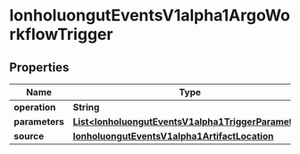 

# IonholuongutEventsV1alpha1ArgoWorkflowTrigger


## Properties

Name | Type | Description | Notes
------------ | ------------- | ------------- | -------------
**operation** | **String** |  |  [optional]
**parameters** | [**List&lt;IonholuongutEventsV1alpha1TriggerParameter&gt;**](IonholuongutEventsV1alpha1TriggerParameter.md) |  |  [optional]
**source** | [**IonholuongutEventsV1alpha1ArtifactLocation**](IonholuongutEventsV1alpha1ArtifactLocation.md) |  |  [optional]




